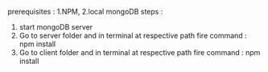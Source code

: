 prerequisites : 1.NPM, 2.local mongoDB
steps :
1. start mongoDB server
2. Go to server folder and in terminal at respective path fire command : npm install
3. Go to client folder and in terminal at respective path fire command : npm install
